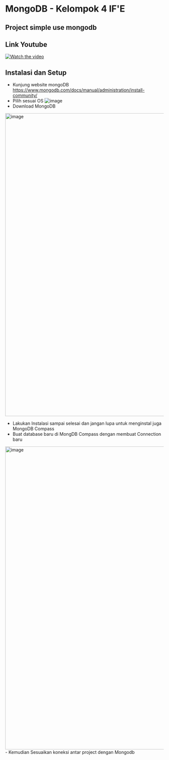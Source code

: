 # MongoDB - Kelompok 4 IF'E
## Project simple use mongodb
## Link Youtube
[![Watch the video](https://img.youtube.com/vi/LpZgQlZj5GY/default.jpg)](https://youtu.be/LpZgQlZj5GY)

## Instalasi dan Setup

- Kunjung website mongoDB https://www.mongodb.com/docs/manual/administration/install-community/
- Pilih sesuai OS
![image](https://user-images.githubusercontent.com/81552476/209423330-0ecdc937-e565-4c68-af11-1c11adb66c1f.png)
- Download MongoDB
<img width="960" alt="image" src="https://user-images.githubusercontent.com/81552476/209423377-ba396e66-9088-4be6-ac7f-93e4afd55199.png">

- Lakukan Instalasi sampai selesai dan jangan lupa untuk menginstal juga MongoDB Compass
- Buat database baru di MongDB Compass dengan membuat Connection baru
<img width="960" alt="image" src="https://user-images.githubusercontent.com/81552476/209423432-fa71cd0e-0171-4e05-bcea-cf6d50553673.png">
- Kemudian Sesuaikan koneksi antar project dengan Mongodb
